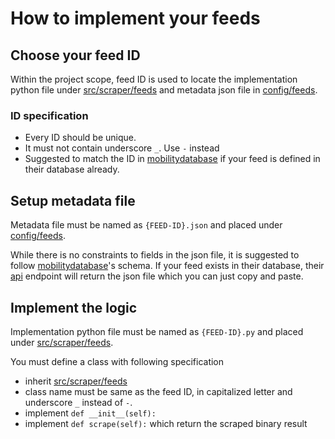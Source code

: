 # How to implement your feeds
## Choose your feed ID
Within the project scope, feed ID is used to locate the implementation python file under [src/scraper/feeds](../../src/scraper/feeds) and metadata json file in [config/feeds](../../config/feeds).
### ID specification
* Every ID should be unique.
* It must not contain underscore `_`. Use `-` instead
* Suggested to match the ID in [mobilitydatabase](https://mobilitydatabase.org/feeds?gtfs_rt=true) if your feed is defined in their database already.

## Setup metadata file
Metadata file must be named as `{FEED-ID}.json` and placed under [config/feeds](../../config/feeds).

While there is no constraints to fields in the json file, it is suggested to follow [mobilitydatabase](https://mobilitydatabase.org/)'s schema.
If your feed exists in their database, their [api](https://mobilitydata.github.io/mobility-feed-api/SwaggerUI/index.html#/feeds/getFeed) endpoint will return the json file which you can just copy and paste.

## Implement the logic
Implementation python file must be named as `{FEED-ID}.py` and placed under [src/scraper/feeds](../../src/scraper/feeds).

You must define a class with following specification
* inherit [src/scraper/feeds](../../src/scraper/feeds/feed.py)
* class name must be same as the feed ID, in capitalized letter and underscore `_` instead of `-`. 
* implement `def __init__(self):`
* implement `def scrape(self):` which return the scraped binary result